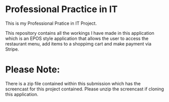 # Professional Practice in IT
This is my Professional Pratice in IT Project.

This repository contains all the workings I have made in this application which is an EPOS style application that allows the user to access the restaurant menu, add items to a shoppimg cart and make payment via Stripe.

# Please Note:
There is a zip file contained within this submission which has the screencast for this project contained. Please unzip the screencast if cloning this application.
